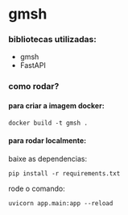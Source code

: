 # gmsh

### bibliotecas utilizadas:

- gmsh
- FastAPI

### como rodar?

#### para criar a imagem docker: 

```shell
docker build -t gmsh .
```

#### para rodar localmente:

baixe as dependencias:

```shell
pip install -r requirements.txt
```

rode o comando:

```shell
uvicorn app.main:app --reload
```